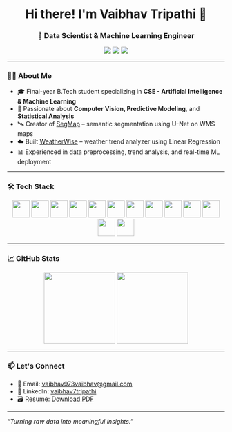 <h1 align="center">Hi there! I'm Vaibhav Tripathi 👋</h1>
<h3 align="center">🚀 Data Scientist & Machine Learning Engineer</h3>

<p align="center">
  <a href="mailto:vaibhav973vaibhav@gmail.com"><img src="https://img.shields.io/badge/email-%23D14836.svg?style=for-the-badge&logo=Gmail&logoColor=white" /></a>
  <a href="https://www.linkedin.com/in/vaibhav7tripathi/"><img src="https://img.shields.io/badge/linkedin-%230077B5.svg?style=for-the-badge&logo=Linkedin&logoColor=white"/></a>
  <a href="https://github.com/Vaibhav7Tripathi"><img src="https://img.shields.io/badge/github-%23121011.svg?style=for-the-badge&logo=Github&logoColor=white"/></a>
</p>

---

### 👨‍💻 About Me
- 🎓 Final-year B.Tech student specializing in **CSE - Artificial Intelligence & Machine Learning**
- 🧠 Passionate about **Computer Vision, Predictive Modeling**, and **Statistical Analysis**
- 🛰️ Creator of [SegMap](https://github.com/Vaibhav7Tripathi/SegMAP) – semantic segmentation using U-Net on WMS maps
- ☁️ Built [WeatherWise](https://github.com/Vaibhav7Tripathi/WeatherWise) – weather trend analyzer using Linear Regression
- 📊 Experienced in data preprocessing, trend analysis, and real-time ML deployment

---

### 🛠️ Tech Stack
<p align="center">
  <img src="https://cdn.jsdelivr.net/gh/devicons/devicon/icons/python/python-original.svg" height="40" />
  <img src="https://cdn.jsdelivr.net/gh/devicons/devicon/icons/cplusplus/cplusplus-original.svg" height="40" />
  <img src="https://cdn.jsdelivr.net/gh/devicons/devicon/icons/numpy/numpy-original.svg" height="40" />
  <img src="https://cdn.jsdelivr.net/gh/devicons/devicon/icons/pandas/pandas-original.svg" height="40" />
  <img src="https://cdn.jsdelivr.net/gh/devicons/devicon/icons/tensorflow/tensorflow-original.svg" height="40" />
  <img src="https://cdn.jsdelivr.net/gh/devicons/devicon/icons/pytorch/pytorch-original.svg" height="40" />
  <img src="https://cdn.jsdelivr.net/gh/devicons/devicon/icons/html5/html5-original.svg" height="40" />
  <img src="https://cdn.jsdelivr.net/gh/devicons/devicon/icons/css3/css3-original.svg" height="40" />
  <img src="https://cdn.jsdelivr.net/gh/devicons/devicon/icons/javascript/javascript-original.svg" height="40" />
  <img src="https://cdn.jsdelivr.net/gh/devicons/devicon/icons/mysql/mysql-original.svg" height="40" />
  <img src="https://cdn.jsdelivr.net/gh/devicons/devicon/icons/jupyter/jupyter-original.svg" height="40" />
  <img src="https://cdn.jsdelivr.net/gh/devicons/devicon/icons/git/git-original.svg" height="40" />
  <img src="https://cdn.jsdelivr.net/gh/devicons/devicon/icons/github/github-original.svg" height="40" />
</p>

---

### 📈 GitHub Stats

<p align="center">
  <img src="https://github-readme-stats.vercel.app/api?username=Vaibhav7Tripathi&show_icons=true&theme=radical&count_private=true" height="165" />
  <img src="https://github-readme-stats.vercel.app/api/top-langs/?username=Vaibhav7Tripathi&layout=compact&theme=radical" height="165" />
</p>

---

### 📫 Let's Connect
- 📧 Email: vaibhav973vaibhav@gmail.com
- 🔗 LinkedIn: [vaibhav7tripathi](https://www.linkedin.com/in/vaibhav7tripathi)
- 🗃️ Resume: [Download PDF](https://drive.google.com/file/d/1OmtIaZgqZHs6OycCd96XBzW56jVHDX2w/view?usp=sharing)

---

_“Turning raw data into meaningful insights.”_
